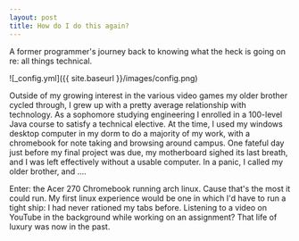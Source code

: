 ```yaml
---
layout: post
title: How do I do this again?
---
```


A former programmer's journey back to knowing what the heck is going on re: all things technical.

![_config.yml]({{ site.baseurl }}/images/config.png)

Outside of my growing interest in the various video games my older brother cycled through, I grew up with a pretty average relationship with technology. As a sophomore studying engineering I enrolled in a 100-level Java course to satisfy a technical elective. At the time, I used my windows desktop computer in my dorm to do a majority of my work, with a chromebook for note taking and browsing around campus. One fateful day just before my final project was due, my motherboard sighed its last breath, and I was left effectively without a usable computer. In a panic, I called my older brother, and ....

Enter: the Acer 270 Chromebook running arch linux. Cause that's the most it could run. My first linux experience would be one in which I'd have to run a tight ship: I had never rationed my tabs before. Listening to a video on YouTube in the background while working on an assignment? That life of luxury was now in the past.

